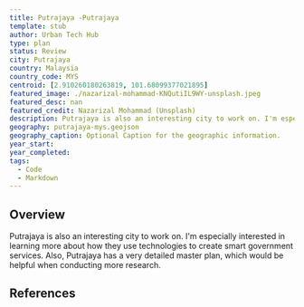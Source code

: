 ```yaml
---
title: Putrajaya -Putrajaya
template: stub
author: Urban Tech Hub
type: plan
status: Review
city: Putrajaya
country: Malaysia
country_code: MYS
centroid: [2.910260180263819, 101.68099377021895]
featured_image: ./nazarizal-mohammad-KNQutiIL9WY-unsplash.jpeg
featured_desc: nan
featured_credit: Nazarizal Mohammad (Unsplash)
description: Putrajaya is also an interesting city to work on. I'm especially interested in learning more about how they use technologies to create smart government services. Also, Putrajaya has a very detailed master plan, which would be helpful when conducting more research.
geography: putrajaya-mys.geojson
geography_caption: Optional Caption for the geographic information.
year_start:
year_completed:
tags:
  - Code
  - Markdown
---
```


## Overview

Putrajaya is also an interesting city to work on. I'm especially interested in learning more about how they use technologies to create smart government services. Also, Putrajaya has a very detailed master plan, which would be helpful when conducting more research.

## References
